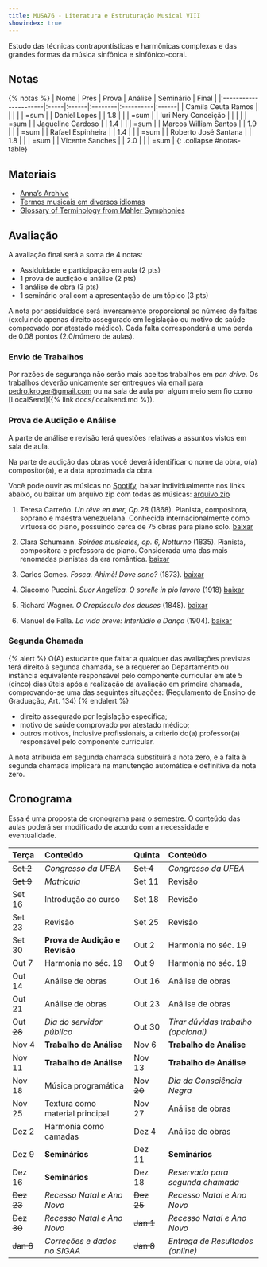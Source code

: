 ```yaml
---
title: MUSA76 - Literatura e Estruturação Musical VIII
showindex: true
---
```


Estudo das técnicas contrapontísticas e harmônicas complexas e das grandes
formas da música sinfônica e sinfônico-coral.

## Notas

{% notas %}
| Nome                  | Pres | Prova | Análise | Seminário | Final |
|:----------------------|:-----|:------|:--------|:----------|:------|
| Camila Ceuta Ramos    |      |       |         |           | =sum  |
| Daniel Lopes          |      | 1.8   |         |           | =sum  |
| Iuri Nery Conceição   |      |       |         |           | =sum  |
| Jaqueline Cardoso     |      | 1.4   |         |           | =sum  |
| Marcos William Santos |      | 1.9   |         |           | =sum  |
| Rafael Espinheira     |      | 1.4   |         |           | =sum  |
| Roberto José Santana  |      | 1.8   |         |           | =sum  |
| Vicente Sanches       |      | 2.0   |         |           | =sum  |
{: .collapse #notas-table}


## Materiais

- [Anna’s Archive](https://annas-archive.org)
- [Termos musicais em diversos idiomas](https://web.library.yale.edu/cataloging/music/instname)
- [Glossary of Terminology from Mahler Symphonies](https://www.orchestralibrary.com/reftables/mahler2gloss.html)

## Avaliação

A avaliação final será a soma de 4 notas:

- Assiduidade e participação em aula (2 pts)
- 1 prova de audição e análise (2 pts)
- 1 análise de obra (3 pts)
- 1 seminário oral com a apresentação de um tópico (3 pts)

<!-- 2.0/25 -->
A nota por assiduidade será inversamente proporcional ao número de faltas
(excluindo apenas direito assegurado em legislação ou motivo de saúde comprovado
por atestado médico). Cada falta corresponderá a uma perda de 0.08 pontos (2.0/número
de aulas).


### Envio de Trabalhos

Por razões de segurança não serão mais aceitos trabalhos em *pen drive*. Os trabalhos deverão unicamente ser entregues via email para [pedro.kroger@gmail.com](mailto:pedro.kroger@gmail.com) ou na sala de aula por algum meio sem fio como [LocalSend]({% link docs/localsend.md %}).


### Prova de Audição e Análise

A parte de análise e revisão terá questões relativas a assuntos vistos em sala
de aula.

Na parte de audição das obras você deverá identificar o nome da obra, o(a)
compositor(a), e a data aproximada da obra.

Você pode ouvir as músicas no [Spotify][7], baixar individualmente nos links
abaixo, ou baixar um arquivo zip com todas as músicas: [arquivo zip][8]

1. Teresa Carreño. *Un rêve en mer, Op.28* (1868). Pianista, compositora,
  soprano e maestra venezuelana. Conhecida internacionalmente como virtuosa do
  piano, possuindo cerca de 75 obras para piano solo. [baixar][1]

2. Clara Schumann. *Soirées musicales, op. 6, Notturno* (1835). Pianista,
  compositora e professora de piano. Considerada uma das mais renomadas
  pianistas da era romântica. [baixar][2]

3. Carlos Gomes. *Fosca. Ahimè! Dove sono?* (1873). [baixar][3]

4. Giacomo Puccini. *Suor Angelica. O sorelle in pio lavoro* (1918) [baixar][4]

5. Richard Wagner. *O Crepúsculo dos deuses* (1848). [baixar][5]

6. Manuel de Falla. *La vida breve: Interlúdio e Dança* (1904). [baixar][6]


[1]: https://drive.google.com/file/d/1Lm7u2rLOOkWyHVhuMnnz8kyNgwbcDMoM/view?usp=drive_link
[2]: https://drive.google.com/file/d/15x-8sTOrHUyVf6nVG5TRffbNqgbS6Qyq/view?usp=drive_link
[3]: https://drive.google.com/file/d/1-gzcW4HRvi2TiWaCxWGNaE1MbY4MrukR/view?usp=drive_link
[4]: https://drive.google.com/file/d/1qu_3q8Lq5qdiJIAJs-LyzQeOP_yC1wqu/view?usp=drive_link
[5]: https://drive.google.com/file/d/1BNlgoCJb6uVzhfVk7jwW8A4pQSHYho75/view?usp=drive_link
[6]: https://drive.google.com/file/d/11v_m2SaTHlKsF39nzneNWtDpHyuMhNrT/view?usp=drive_link
[7]: https://open.spotify.com/playlist/61D0Jb6vRhtpRHCokBIGEf?si=360d38a5f8a1455e
[8]: https://drive.google.com/file/d/1hFmf5roYSC6buBbPZDxO6dzQ4ceXx_4t/view?usp=sharing


### Segunda Chamada

{% alert %}
O(A) estudante que faltar a qualquer das avaliações previstas terá direito à
segunda chamada, se a requerer ao Departamento ou instância equivalente
responsável pelo componente curricular em até 5 (cinco) dias úteis após a
realização da avaliação em primeira chamada, comprovando-se uma das seguintes
situações: (Regulamento de Ensino de Graduação, Art. 134)
{% endalert %}

- direito assegurado por legislação específica;
- motivo de saúde comprovado por atestado médico;
- outros motivos, inclusive profissionais, a critério do(a) professor(a)
  responsável pelo componente curricular.

A nota atribuída em segunda chamada substituirá a nota zero, e a falta à segunda
chamada implicará na manutenção automática e definitiva da nota zero.

<!--
### Tópicos para os Seminários

A terceira avaliação será a apresentação de um seminário sobre um dos tópicos
abaixo. A apresentação deverá ser individual em uma data pré-determinada entre
os dias 9 e 16 de dezembro.

- A Sinfonia no século XIX
- A Ópera entre 1850 e 1910
- Minimalismo
- O Balé entre 1850 e 1920

- O Concerto no século XIX
- Compositoras mulheres entre 1850 e 1920
- Os movimentos nacionalistas no final do século XIX e início do século XX
-->


## Cronograma

Essa é uma proposta de cronograma para o semestre. O conteúdo das aulas poderá
ser modificado de acordo com a necessidade e eventualidade.

| Terça      | Conteúdo                        | Quinta     | Conteúdo                            |
|:-----------|:--------------------------------|:-----------|:------------------------------------|
| ~~Set 2~~  | *Congresso da UFBA*             | ~~Set 4~~  | *Congresso da UFBA*                 |
| ~~Set 9~~  | *Matrícula*                     | Set 11     | Revisão                             |
| Set 16     | Introdução ao curso             | Set 18     | Revisão                             |
| Set 23     | Revisão                         | Set 25     | Revisão                             |
| Set 30     | **Prova de Audição e Revisão**  | Out 2      | Harmonia no séc. 19                 |
| Out 7      | Harmonia no séc. 19             | Out 9      | Harmonia no séc. 19                 |
| Out 14     | Análise de obras                | Out 16     | Análise de obras                    |
| Out 21     | Análise de obras                | Out 23     | Análise de obras                    |
| ~~Out 28~~ | *Dia do servidor público*       | Out 30     | *Tirar dúvidas trabalho (opcional)* |
| Nov 4      | **Trabalho de Análise**         | Nov 6      | **Trabalho de Análise**             |
| Nov 11     | **Trabalho de Análise**         | Nov 13     | **Trabalho de Análise**             |
| Nov 18     | Música programática             | ~~Nov 20~~ | *Dia da Consciência Negra*          |
| Nov 25     | Textura como material principal | Nov 27     | Análise de obras                    |
| Dez 2      | Harmonia como camadas           | Dez 4      | Análise de obras                    |
| Dez 9      | **Seminários**                  | Dez 11     | **Seminários**                      |
| Dez 16     | **Seminários**                  | Dez 18     | *Reservado para segunda chamada*    |
| ~~Dez 23~~ | *Recesso Natal e Ano Novo*      | ~~Dez 25~~ | *Recesso Natal e Ano Novo*          |
| ~~Dez 30~~ | *Recesso Natal e Ano Novo*      | ~~Jan 1~~  | *Recesso Natal e Ano Novo*          |
| ~~Jan 6~~  | *Correções e dados no SIGAA*    | ~~Jan 8~~  | *Entrega de Resultados (online)*    |
